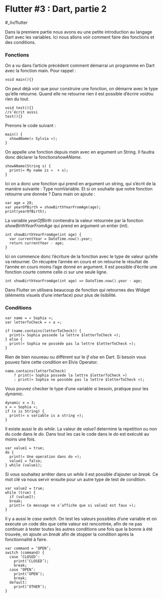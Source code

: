# **Flutter #3 : Dart, partie 2**
#_liv/flutter

Dans la premiere partie nous avons eu une petite introduction au langage Dart avec les variables. Ici nous allons voir comment faire des fonctions et des conditions.
### Fonctions
On a vu dans l’article précédent comment démarrai un programme en Dart avec la fonction main. Pour rappel : 

```
void main(){}
```
On peut déjà voir que pour construire une fonction, on démarre avec le type qu’elle retourne. Quand elle ne retourne rien il est possible d’écrire *void*ou rien du tout.

```
void test(){}
//s’écrit aussi
test(){}
```

Prenons le code suivant :

```
main() {
  showAName(« Sylvia »);
}
```

On appelle une fonction depuis *main* avec en argument un String.
Il faudra donc déclarer la fonction*showAName*.

```
showAName(String s) {
  print(« My name is «  + s);
}
```

Ici on a donc une fonction qui prend en argument un string, qui s’écrit de la manière suivante : Type nomVariable.
Et si on souhaite que notre fonction retourne une donnée ? 
Dans main on ajoute :

```
var age = 20;
var yearOfBirth = showBirthYearFromAge(age);
print(yearOfBirth);
```

La variable *yearOfBirth* contiendra la valeur retournée par la fonction *showBirthYearFromAge* qui prend en argument un entier (*int*).

```
int showBirthYearFromAge(int age) {
  var currentYear = DateTime.now().year;
  return currentYear - age;
}
```

Ici on commence donc l’écriture de la fonction avec le type de valeur qu’elle va retourner. On récupère l’année en cours et on retourne le résultat de l’année en cours moins l’age donné en argument.
Il est possible d’écrite une fonction courte comme celle ci sur une seule ligne.

```
int showBirthYearFromAge(int age) => DateTime.now().year - age;
```
Dans Flutter on utilisera beaucoup de fonction qui retournes des Widget (éléments visuels d’une interface) pour plus de lisibilité. 
### Conditions
```
var name = « Sophia »;
var letterToCheck = « a »;

if (name.contains(letterToCheck)) {
  print(« Sophia possede la lettre $letterToCheck »);
} else {
  print(« Sophia ne possède pas la lettre $letterToCheck »);
}
```
Rien de bien nouveau ou différent sur le *if else* en Dart.
Si besoin vous pouvez faire cette condition en Elvis Operator.

```
name.contains(letterToCheck)
    ? print(« Sophia possede la lettre $letterToCheck »)
    : print(« Sophia ne possède pas la lettre $letterToCheck »);
```

Vous pouvez checker le type d’une variable si besoin, pratique pour les *dynamic*.
```
dynamic x = 3;
x = « Sophia »;
if (x is String) {
  print(« x variable is a string »);
}
```
Il existe aussi le *do while*. La valeur de *value1* determine la repetition ou non du code dans le *do*. Dans tout les cas le code dans le *do* est exécuté au moins une fois.

```
var value1 = true;
do {
  print(« Une operation dans do »);
  value1 = false;
} while (value1);
```

Si vous souhaitez arrêter dans un *while* il est possible d’ajouter un *break*. Ce mot clé va nous servir ensuite pour un autre type de test de condition.

```
var value2 = true;
while (true) {
  if (value2); 
  break;
  print(« Ce message ne s’affiche que si value2 est faux »);
}
```

Il y a aussi le *case switch*. On test les valeurs possibles d’une variable et on execute un code dès que cette valeur est rencontrée, afin de ne pas continuer à tester toutes les autres conditions une fois que la bonne à été trouvée, on ajoute un *break* afin de stopper la condition après la fonctionnalité à faire.

```
var command = ‘OPEN’;
switch (command) {
  case ‘CLOSED’:
    print(‘CLOSED’);
    break;
  case ‘OPEN’:
    print(‘OPEN’);
    break;
  default:
    print(‘OTHER’);
}
```